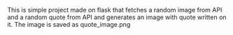 This is simple project made on flask that fetches a random image from API and a random quote from API and generates an image with quote written on it.
The image is saved as quote_image.png
